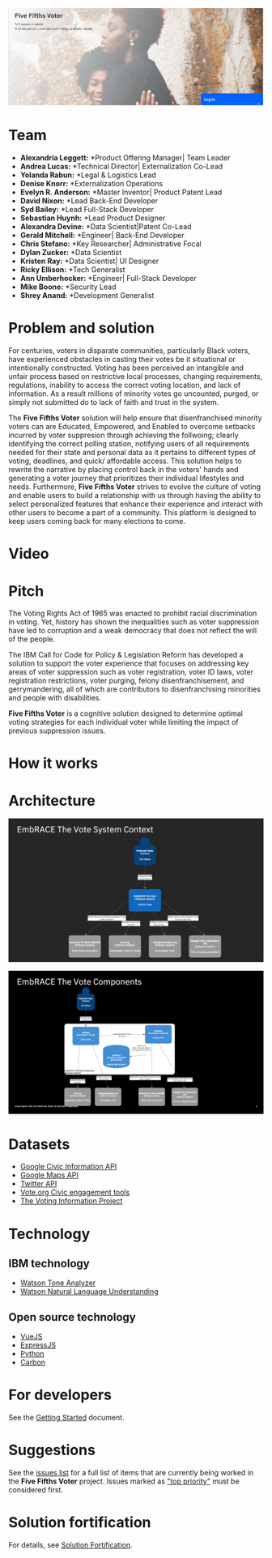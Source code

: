 ![Vision](doc/5-fifths-banner-1.png)

# Team

* **Alexandria Leggett:** *Product Offering Manager| Team Leader 
* **Andrea Lucas:** *Technical Director| Externalization Co-Lead
* **Yolanda Rabun:** *Legal & Logistics Lead
* **Denise Knorr:** *Externalization Operations 
* **Evelyn R. Anderson:** *Master Inventor| Product Patent Lead
* **David Nixon:** *Lead Back-End Developer
* **Syd Bailey:** *Lead Full-Stack Developer
* **Sebastian Huynh:** *Lead Product Designer
* **Alexandra Devine:** *Data Scientist|Patent Co-Lead
* **Gerald Mitchell:** *Engineer| Back-End Developer 
* **Chris Stefano:** *Key Researcher| Administrative Focal  
* **Dylan Zucker:** *Data Scientist 
* **Kristen Ray:** *Data Scientist| UI Designer
* **Ricky Ellison:** *Tech Generalist
* **Ann Umberhocker:** *Engineer| Full-Stack Developer
* **Mike Boone:** *Security Lead
* **Shrey Anand:** *Development Generalist

# Problem and solution

For centuries, voters in disparate communities, particularly Black voters, have experienced obstacles in casting their votes be it situational or intentionally constructed. Voting has been perceived an intangible and unfair process based on restrictive local processes, changing requirements, regulations, inability to access the correct voting location, and lack of information. As a result millions of minority votes go uncounted, purged, or simply not submitted do to lack of faith and trust in the system.

The **Five Fifths Voter** solution will help ensure that disenfranchised minority voters can are Educated, Empowered, and Enabled to overcome setbacks incurred by voter suppresion through achieving the follwoing; clearly identifying the correct polling station, notifying users of all requirements needed for their state and personal data as it pertains to different types of voting, deadlines, and quick/ affordable access. This solution helps to rewrite the narrative by placing control back in the voters' hands and generating a voter journey that prioritizes their individual lifestyles and needs. Furthermore, **Five Fifths Voter** strives to evolve the culture of voting and enable users to build a relationship with us through having the ability to select personalized features that enhance their experience and interact with other users to become a part of a community. This platform is designed to keep users coming back for many elections to come.

# Video


# Pitch

The Voting Rights Act of 1965 was enacted to prohibit racial discrimination in voting. Yet, history has shown the inequalities such as voter suppression have led to corruption and a weak democracy that does not reflect the will of the people. 

The IBM Call for Code for Policy & Legislation Reform has developed a solution to support the voter experience that focuses on addressing key areas of voter suppression such as voter registration, voter ID laws, voter registration restrictions, voter purging, felony disenfranchisement, and gerrymandering, all of which are contributors to disenfranchising minorities and people with disabilities. 

**Five Fifths Voter** is a cognitive solution designed to determine optimal voting strategies for each individual voter while limiting the impact of previous suppression issues.

# How it works
# Architecture

![System Context](doc/SystemContext.png)

![Components](doc/Components.png)

# Datasets
- [Google Civic Information API](https://developers.google.com/civic-information/)
- [Google Maps API](https://developers.google.com/maps/documentation)
- [Twitter API](https://developer.twitter.com/en/docs/twitter-api)
- [Vote.org Civic engagement tools](https://www.vote.org/technology/)
- [The Voting Information Project](https://www.votinginfoproject.org/)

# Technology
## IBM technology
- [Watson Tone Analyzer](https://www.ibm.com/watson/services/tone-analyzer/)
- [Watson Natural Language Understanding](https://www.ibm.com/cloud/watson-natural-language-understanding)
## Open source technology
- [VueJS](https://vuejs.org)
- [ExpressJS](https://expressjs.com)
- [Python](https://www.python.org)
- [Carbon](https://www.carbondesignsystem.com)

# For developers

See the [Getting Started](doc/GETSTARTED.md) document.

# Suggestions

See the [issues list](https://github.com/Call-for-Code-for-Racial-Justice/Five-Fifths-Voter/issues) for a full list of items that are currently being worked in the **Five Fifths Voter** project. Issues marked as ["top priority"](https://github.com/Call-for-Code-for-Racial-Justice/Five-Fifths-Voter/issues?q=is%3Aissue+is%3Aopen+label%3A%22top+priority%22) must be considered first.

# Solution fortification

For details, see [Solution Fortification](doc/SolutionFortification.md).
